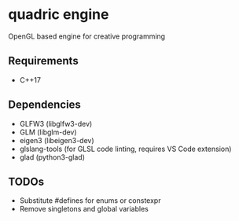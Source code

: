 # quadric engine

OpenGL based engine for creative programming

## Requirements
* C++17

## Dependencies
* GLFW3 (libglfw3-dev)
* GLM (libglm-dev)
* eigen3 (libeigen3-dev)
* glslang-tools (for GLSL code linting, requires VS Code extension)
* glad (python3-glad)

## TODOs
* Substitute #defines for enums or constexpr
* Remove singletons and global variables
